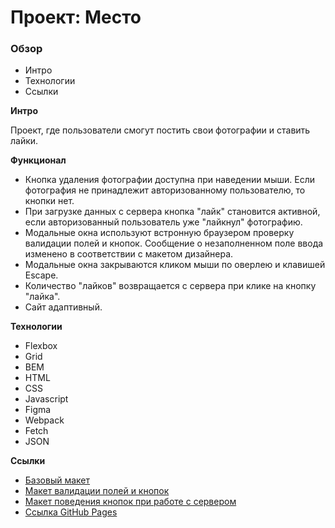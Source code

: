 # Проект: Место

### Обзор

- Интро
- Технологии
- Ссылки

**Интро**

Проект, где пользователи смогут постить свои фотографии и ставить лайки.

**Функционал**

- Кнопка удаления фотографии доступна при наведении мыши. Если фотография не принадлежит авторизованному пользователю, то кнопки нет.
- При загрузке данных с сервера кнопка "лайк" становится активной, если авторизованный пользователь уже "лайкнул" фотографию.
- Модальные окна используют встронную браузером проверку валидации полей и кнопок. Сообщение о незаполненном поле ввода изменено в соответствии с макетом дизайнера.
- Модальные окна закрываются кликом мыши по оверлею и клавишей Escape.
- Количество "лайков" возвращается с сервера при клике на кнопку "лайка".
- Сайт адаптивный.

**Технологии**

- Flexbox
- Grid
- BEM
- HTML
- CSS
- Javascript
- Figma
- Webpack
- Fetch
- JSON

**Ссылки**

- [Базовый макет](https://www.figma.com/file/2cn9N9jSkmxD84oJik7xL7/JavaScript.-Sprint-4?node-id=0%3A1)
- [Макет валидации полей и кнопок](https://www.figma.com/file/kRVLKwYG3d1HGLvh7JFWRT/JavaScript.-Sprint-6?node-id=0%3A1)
- [Макет поведения кнопок при работе с сервером](https://www.figma.com/file/PSdQFRHoxXJFs2FH8IXViF/JavaScript-9-sprint?node-id=0%3A1)
- [Ссылка GitHub Pages](https://dessnick.github.io/mesto-project/)
